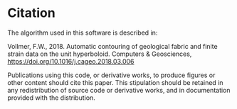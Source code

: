 # Citation

The algorithm used in this software is described in:

  Vollmer, F.W., 2018. Automatic contouring of geological fabric and finite 
  strain data on the unit hyperboloid. Computers & Geosciences, 
  https://doi.org/10.1016/j.cageo.2018.03.006
  
Publications using this code, or derivative works, to produce figures or other 
content should cite this paper. This stipulation should be retained in any 
redistribution of source code or derivative works, and in documentation 
provided with the distribution.
